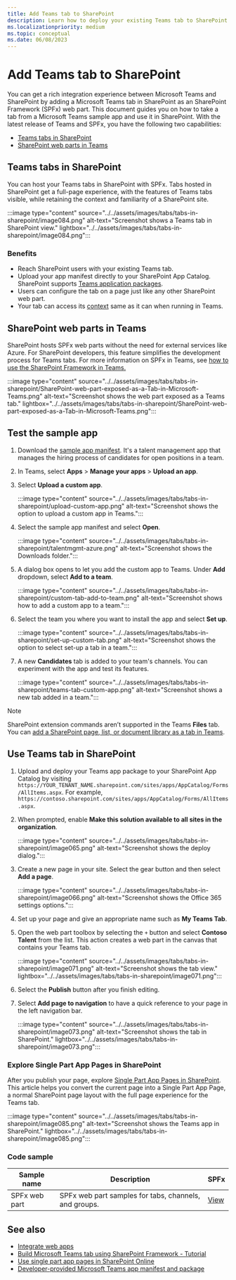 ```yaml
---
title: Add Teams tab to SharePoint
description: Learn how to deploy your existing Teams tab to SharePoint as a SharePoint Framework web part using code samples.
ms.localizationpriority: medium
ms.topic: conceptual
ms.date: 06/08/2023
---
```


# Add Teams tab to SharePoint

You can get a rich integration experience between Microsoft Teams and SharePoint by adding a Microsoft Teams tab in SharePoint as an SharePoint Framework (SPFx) web part. This document guides you on how to take a tab from a Microsoft Teams sample app and use it in SharePoint. With the latest release of Teams and SPFx, you have the following two capabilities:

- [Teams tabs in SharePoint](#teams-tabs-in-sharepoint)
- [SharePoint web parts in Teams](#sharepoint-web-parts-in-teams)

## Teams tabs in SharePoint

You can host your Teams tabs in SharePoint with SPFx. Tabs hosted in SharePoint get a full-page experience, with the features of Teams tabs visible, while retaining the context and familiarity of a SharePoint site.

:::image type="content" source="../../assets/images/tabs/tabs-in-sharepoint/image084.png" alt-text="Screenshot shows a Teams tab in SharePoint view." lightbox="../../assets/images/tabs/tabs-in-sharepoint/image084.png":::

### Benefits

* Reach SharePoint users with your existing Teams tab.
* Upload your app manifest directly to your SharePoint App Catalog. SharePoint supports [Teams application packages](~/concepts/build-and-test/apps-package.md).
* Users can configure the tab on a page just like any other SharePoint web part.
* Your tab can access its [context](~/tabs/how-to/access-teams-context.md) same as it can when running in Teams.

## SharePoint web parts in Teams

SharePoint hosts SPFx web parts without the need for external services like Azure. For SharePoint developers, this feature simplifies the development process for Teams tabs. For more information on SPFx in Teams, see [how to use the SharePoint Framework in Teams.](/sharepoint/dev/spfx/web-parts/get-started/using-web-part-as-ms-teams-tab)

:::image type="content" source="../../assets/images/tabs/tabs-in-sharepoint/SharePoint-web-part-exposed-as-a-Tab-in-Microsoft-Teams.png" alt-text="Screenshot shows the web part exposed as a Teams tab."  lightbox="../../assets/images/tabs/tabs-in-sharepoint/SharePoint-web-part-exposed-as-a-Tab-in-Microsoft-Teams.png":::

## Test the sample app

1. Download the [sample app manifest](https://github.com/MicrosoftDocs/msteams-docs/raw/master/msteams-platform/assets/downloads/TalentMgmt-Azure.zip). It's a talent management app that manages the hiring process of candidates for open positions in a team.

2. In Teams, select **Apps** > **Manage your apps** > **Upload an app**.

3. Select **Upload a custom app**.

    :::image type="content" source="../../assets/images/tabs/tabs-in-sharepoint/upload-custom-app.png" alt-text="Screenshot shows the option to upload a custom app in Teams.":::

4. Select the sample app manifest and select **Open**.

    :::image type="content" source="../../assets/images/tabs/tabs-in-sharepoint/talentmgmt-azure.png" alt-text="Screenshot shows the Downloads folder.":::

5. A dialog box opens to let you add the custom app to Teams. Under **Add** dropdown, select **Add to a team**.

    :::image type="content" source="../../assets/images/tabs/tabs-in-sharepoint/custom-tab-add-to-team.png" alt-text="Screenshot shows how to add a custom app to a team.":::

6. Select the team you where you want to install the app and select **Set up**.

    :::image type="content" source="../../assets/images/tabs/tabs-in-sharepoint/set-up-custom-tab.png" alt-text="Screenshot shows the option to select set-up a tab in a team.":::

7. A new **Candidates** tab is added to your team's channels. You can experiment with the app and test its features.

    :::image type="content" source="../../assets/images/tabs/tabs-in-sharepoint/teams-tab-custom-app.png" alt-text="Screenshot shows a new tab added in a team.":::

> [!NOTE]
> SharePoint extension commands aren’t supported in the Teams **Files** tab. You can [add a SharePoint page, list, or document library as a tab in Teams](https://support.microsoft.com/office/add-a-sharepoint-page-list-or-document-library-as-a-tab-in-teams-131edef1-455f-4c67-a8ce-efa2ebf25f0b).

## Use Teams tab in SharePoint

1. Upload and deploy your Teams app package to your SharePoint App Catalog by visiting `https://YOUR_TENANT_NAME.sharepoint.com/sites/apps/AppCatalog/Forms/AllItems.aspx`. For example, `https://contoso.sharepoint.com/sites/apps/AppCatalog/Forms/AllItems.aspx`.

1. When prompted, enable **Make this solution available to all sites in the organization**.

    :::image type="content" source="../../assets/images/tabs/tabs-in-sharepoint/image065.png" alt-text="Screenshot shows the deploy dialog.":::

1. Create a new page in your site. Select the gear button and then select **Add a page**.

    :::image type="content" source="../../assets/images/tabs/tabs-in-sharepoint/image066.png" alt-text="Screenshot shows the Office 365 settings options.":::

1. Set up your page and give an appropriate name such as **My Teams Tab**.

2. Open the web part toolbox by selecting the `+` button and select **Contoso Talent** from the list. This action creates a web part in the canvas that contains your Teams tab. 

    :::image type="content" source="../../assets/images/tabs/tabs-in-sharepoint/image071.png" alt-text="Screenshot shows the tab view." lightbox="../../assets/images/tabs/tabs-in-sharepoint/image071.png":::

3. Select the **Publish** button after you finish editing.

4. Select **Add page to navigation** to have a quick reference to your page in the left navigation bar.

    :::image type="content" source="../../assets/images/tabs/tabs-in-sharepoint/image073.png" alt-text="Screenshot shows the tab in SharePoint." lightbox="../../assets/images/tabs/tabs-in-sharepoint/image073.png":::

### Explore Single Part App Pages in SharePoint

After you publish your page, explore [Single Part App Pages in SharePoint](/sharepoint/dev/spfx/web-parts/single-part-app-pages). This article helps you convert the current page into a Single Part App Page, a normal SharePoint page layout with the full page experience for the Teams tab.

:::image type="content" source="../../assets/images/tabs/tabs-in-sharepoint/image085.png" alt-text="Screenshot shows the Teams app in SharePoint." lightbox="../../assets/images/tabs/tabs-in-sharepoint/image085.png":::

### Code sample

| **Sample name** | **Description** | **SPFx** |
|-----------------|-----------------|----------|
| SPFx web part | SPFx web part samples for tabs, channels, and groups. | [View](https://github.com/OfficeDev/Microsoft-Teams-Samples/tree/main/samples/tab-channel-group/spfx)

## See also

* [Integrate web apps](../../samples/integrate-web-apps-overview.md)
* [Build Microsoft Teams tab using SharePoint Framework - Tutorial](/sharepoint/dev/spfx/web-parts/get-started/using-web-part-as-ms-teams-tab)
* [Use single part app pages in SharePoint Online](/sharepoint/dev/spfx/web-parts/single-part-app-pages)
* [Developer-provided Microsoft Teams app manifest and package](/sharepoint/dev/spfx/deployment-spfx-teams-solutions#developer-provided-microsoft-teams-app-manifest--package)
